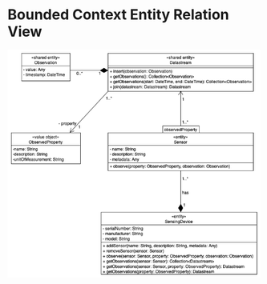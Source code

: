 # Bounded Context Entity Relation View

![Bounded Context Entity Relation View](../figures/bc_entity_relation_view.png)